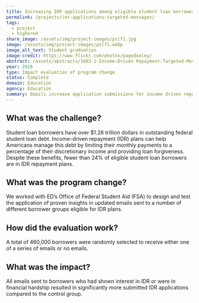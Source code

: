 ```yaml
---
title: Increasing IDR applications among eligible student loan borrowers through targeted messages
permalink: /projects/idr-applications-targeted-messages/
tags: 
  - project
  - highered
share_image: /assets/img/project-images/pslf1.jpg
image: /assets/img/project-images/pslf1.webp
image_alt_text: Student graduation
image-credit: https://www.flickr.com/photos/pagedooley/
abstract: /assets/abstracts/1603-1-Income-Driven Repayment-Targeted-Messages.pdf
year: 2016
type: Impact evaluation of program change
status: Complete
domain: Education
agency: Education
summary: Emails increase application submissions for income driven repayment plans
---
```

## What was the challenge?
Student loan borrowers have over $1.26 trillion dollars in outstanding federal student loan debt. Income-driven repayment (IDR) plans can help Americans manage this debt by limiting their monthly payments to a percentage of their discretionary income and providing loan forgiveness. Despite these benefits, fewer than 24% of eligible student loan borrowers are in IDR repayment plans.

## What was the program change?
We worked with ED’s Office of Federal Student Aid (FSA) to design and test the application of proven insights in updated emails sent to a number of different borrower groups eligible for IDR plans.

## How did the evaluation work?
A total of 460,000 borrowers were randomly selected to receive either one of a series of emails or no emails.

## What was the impact?
All emails sent to borrowers who had shown interest in IDR or were in financial hardship resulted in significantly more submitted IDR applications compared to the control group.
